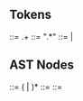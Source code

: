 Tokens
-------
<Morpheme> ::= .+
<Str> ::= ".*"
<Pipe> ::= |

AST Nodes
----------
<List> ::= (<Morpheme> | <Str>)*
<Invocable> ::= <Morpheme>
<Invocation> ::= <Invocable> <List>
